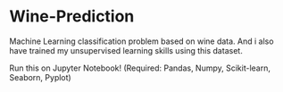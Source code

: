 # Wine-Prediction

Machine Learning classification problem based on wine data. And i also have trained my unsupervised learning skills using this dataset.

Run this on Jupyter Notebook!  (Required: Pandas, Numpy, Scikit-learn, Seaborn, Pyplot)
